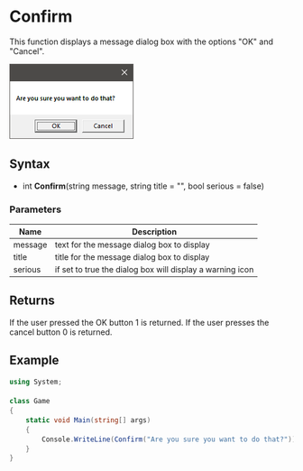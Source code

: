 # Confirm #

This function displays a message dialog box with the options "OK" and "Cancel".

![](https://github.com/Leadwerks/Documentation/raw/master/Images/Confirm.png)

## Syntax ##
- int **Confirm**(string message, string title = "", bool serious = false)

### Parameters ###
| Name | Description |
| --- | --- |
| message | text for the message dialog box to display |
| title | title for the message dialog box to display |
| serious | if set to true the dialog box will display a warning icon |

## Returns ##
If the user pressed the OK button 1 is returned. If the user presses the cancel button 0 is returned.

## Example

```csharp
using System;

class Game
{
    static void Main(string[] args)
    {
        Console.WriteLine(Confirm("Are you sure you want to do that?"));
    }
}
```